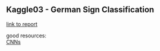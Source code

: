## Kaggle03 - German Sign Classification  
[link to report](https://steve303.github.io/Kaggle03.pdf)  

good resources:  
[CNNs](https://towardsdatascience.com/applied-deep-learning-part-4-convolutional-neural-networks-584bc134c1e2)  
 
